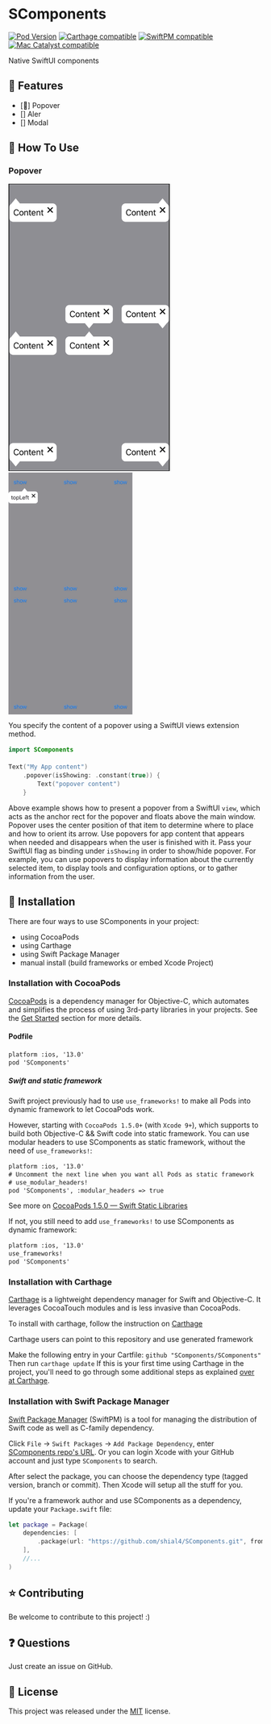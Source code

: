 # SComponents

[![Pod Version](http://img.shields.io/cocoapods/v/SComponents.svg?style=flat)](http://cocoadocs.org/docsets/SComponents/)
[![Carthage compatible](https://img.shields.io/badge/Carthage-compatible-brightgreen.svg)](https://github.com/shial4/SComponents)
[![SwiftPM compatible](https://img.shields.io/badge/SwiftPM-compatible-brightgreen.svg)](https://swift.org/package-manager/)
[![Mac Catalyst compatible](https://img.shields.io/badge/Catalyst-compatible-brightgreen.svg)](https://developer.apple.com/documentation/xcode/creating_a_mac_version_of_your_ipad_app/)

Native SwiftUI components 

## 🐥 Features

- [🐥] Popover
- [] Aler
- [] Modal

## 💊 How To Use

### Popover
<div style="float:left;margin:0 10px 10px 0" markdown="1">
  <img src="popover.png" width="320" height="570">
  <img src="popover.GIF" width="246" height="480">
</div>

You specify the content of a popover using a SwiftUI views extension method.

```swift
import SComponents

Text("My App content")
    .popover(isShowing: .constant(true)) {
        Text("popover content")
    }
```

Above example shows how to present a popover from a SwiftUI `view`, which acts as the anchor rect for the popover  and floats above the main window.
Popover uses the center position of that item to determine where to place and how to orient its arrow. 
Use popovers for app content that appears when needed and disappears when the user is finished with it. Pass your SwiftUI flag as binding under `isShowing` in order to show/hide popover.
For example, you can use popovers to display information about the currently selected item, to display tools and configuration options, or to gather information from the user.  

## 🔧 Installation

There are four ways to use SComponents in your project:
- using CocoaPods
- using Carthage
- using Swift Package Manager
- manual install (build frameworks or embed Xcode Project)

### Installation with CocoaPods

[CocoaPods](http://cocoapods.org/) is a dependency manager for Objective-C, which automates and simplifies the process of using 3rd-party libraries in your projects. See the [Get Started](http://cocoapods.org/#get_started) section for more details.

#### Podfile

```
platform :ios, '13.0'
pod 'SComponents'
```

##### Swift and static framework

Swift project previously had to use `use_frameworks!` to make all Pods into dynamic framework to let CocoaPods work.

However, starting with `CocoaPods 1.5.0+` (with `Xcode 9+`), which supports to build both Objective-C && Swift code into static framework. You can use modular headers to use SComponents as static framework, without the need of `use_frameworks!`:

```
platform :ios, '13.0'
# Uncomment the next line when you want all Pods as static framework
# use_modular_headers!
pod 'SComponents', :modular_headers => true
```

See more on [CocoaPods 1.5.0 — Swift Static Libraries](http://blog.cocoapods.org/CocoaPods-1.5.0/)

If not, you still need to add `use_frameworks!` to use SComponents as dynamic framework:

```
platform :ios, '13.0'
use_frameworks!
pod 'SComponents'
```

### Installation with Carthage

[Carthage](https://github.com/Carthage/Carthage) is a lightweight dependency manager for Swift and Objective-C. It leverages CocoaTouch modules and is less invasive than CocoaPods.

To install with carthage, follow the instruction on [Carthage](https://github.com/Carthage/Carthage)

Carthage users can point to this repository and use  generated framework

Make the following entry in your Cartfile: `github "SComponents/SComponents"`
Then run `carthage update`
If this is your first time using Carthage in the project, you'll need to go through some additional steps as explained [over at Carthage](https://github.com/Carthage/Carthage#adding-frameworks-to-an-application).

### Installation with Swift Package Manager 

[Swift Package Manager](https://swift.org/package-manager/) (SwiftPM) is a tool for managing the distribution of Swift code as well as C-family dependency. 

Click `File` -> `Swift Packages` -> `Add Package Dependency`, enter [SComponents repo's URL](https://github.com/shial4/SComponents.git). Or you can login Xcode with your GitHub account and just type `SComponents` to search.

After select the package, you can choose the dependency type (tagged version, branch or commit). Then Xcode will setup all the stuff for you.

If you're a framework author and use SComponents as a dependency, update your `Package.swift` file:

```swift
let package = Package(
    dependencies: [
        .package(url: "https://github.com/shial4/SComponents.git", from: "0.0.1")
    ],
    //...
)
```

## ⭐ Contributing

Be welcome to contribute to this project! :)

## ❓ Questions

Just create an issue on GitHub.

## 📝 License

This project was released under the [MIT](LICENSE) license.
